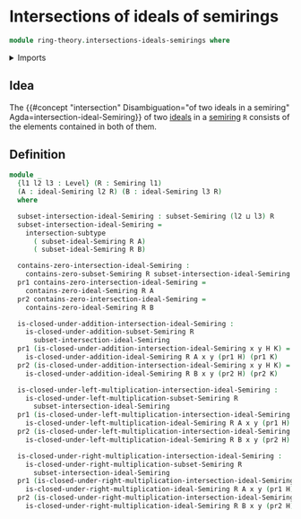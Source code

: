 # Intersections of ideals of semirings

```agda
module ring-theory.intersections-ideals-semirings where
```

<details><summary>Imports</summary>

```agda
open import foundation.dependent-pair-types
open import foundation.intersections-subtypes
open import foundation.universe-levels

open import ring-theory.ideals-semirings
open import ring-theory.semirings
open import ring-theory.subsets-semirings
```

</details>

## Idea

The
{{#concept "intersection" Disambiguation="of two ideals in a semiring" Agda=intersection-ideal-Semiring}}
of two [ideals](ring-theory.ideals-semirings.md) in a
[semiring](ring-theory.semirings.md) `R` consists of the elements contained in
both of them.

## Definition

```agda
module _
  {l1 l2 l3 : Level} (R : Semiring l1)
  (A : ideal-Semiring l2 R) (B : ideal-Semiring l3 R)
  where

  subset-intersection-ideal-Semiring : subset-Semiring (l2 ⊔ l3) R
  subset-intersection-ideal-Semiring =
    intersection-subtype
      ( subset-ideal-Semiring R A)
      ( subset-ideal-Semiring R B)

  contains-zero-intersection-ideal-Semiring :
    contains-zero-subset-Semiring R subset-intersection-ideal-Semiring
  pr1 contains-zero-intersection-ideal-Semiring =
    contains-zero-ideal-Semiring R A
  pr2 contains-zero-intersection-ideal-Semiring =
    contains-zero-ideal-Semiring R B

  is-closed-under-addition-intersection-ideal-Semiring :
    is-closed-under-addition-subset-Semiring R
      subset-intersection-ideal-Semiring
  pr1 (is-closed-under-addition-intersection-ideal-Semiring x y H K) =
    is-closed-under-addition-ideal-Semiring R A x y (pr1 H) (pr1 K)
  pr2 (is-closed-under-addition-intersection-ideal-Semiring x y H K) =
    is-closed-under-addition-ideal-Semiring R B x y (pr2 H) (pr2 K)

  is-closed-under-left-multiplication-intersection-ideal-Semiring :
    is-closed-under-left-multiplication-subset-Semiring R
      subset-intersection-ideal-Semiring
  pr1 (is-closed-under-left-multiplication-intersection-ideal-Semiring x y H) =
    is-closed-under-left-multiplication-ideal-Semiring R A x y (pr1 H)
  pr2 (is-closed-under-left-multiplication-intersection-ideal-Semiring x y H) =
    is-closed-under-left-multiplication-ideal-Semiring R B x y (pr2 H)

  is-closed-under-right-multiplication-intersection-ideal-Semiring :
    is-closed-under-right-multiplication-subset-Semiring R
      subset-intersection-ideal-Semiring
  pr1 (is-closed-under-right-multiplication-intersection-ideal-Semiring x y H) =
    is-closed-under-right-multiplication-ideal-Semiring R A x y (pr1 H)
  pr2 (is-closed-under-right-multiplication-intersection-ideal-Semiring x y H) =
    is-closed-under-right-multiplication-ideal-Semiring R B x y (pr2 H)
```
